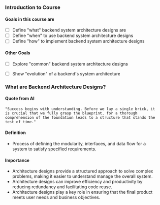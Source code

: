 ### Introduction to Course
#### Goals in this course are
- [ ] Define "what" backend system architecture designs are 
- [ ] Define "when" to use backend system architecture designs
- [ ] Define "how" to implement backend system architecture designs
#### Other Goals
- [ ] Explore "common" backend system architecture designs
- [ ] Show "evolution" of a backend's system architecture


### What are Backend Architecture Designs?
#### Quote from AI
`"Success begins with understanding. Before we lay a single brick,
  it is crucial that we fully grasp the blueprint, for a thorough 
  comprehension of the foundation leads to a structure that stands
  the test of time."`

#### Definition
- Process of defining the modularity, interfaces, and data flow for a system
  to satisfy specified requirements.


#### Importance
- Architecture designs provide a structured approach to 
  solve complex problems, making it easier to understand
  manage the overall system.
- Architecture designs can improve efficiency and productivity by reducing 
  redundancy and facilitating code reuse.
- Architecture designs play a key role in ensuring that the final product meets
  user needs and business objectives.
